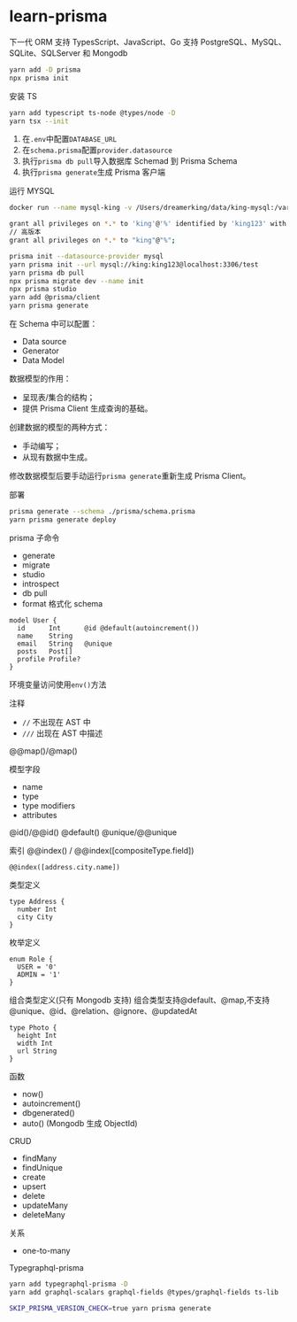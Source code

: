 # learn-prisma

下一代 ORM
支持 TypesScript、JavaScript、Go
支持 PostgreSQL、MySQL、SQLite、SQLServer 和 Mongodb

```sh
yarn add -D prisma
npx prisma init
```

安装 TS

```bash
yarn add typescript ts-node @types/node -D
yarn tsx --init
```

1. 在`.env`中配置`DATABASE_URL`
2. 在`schema.prisma`配置`provider.datasource`
3. 执行`prisma db pull`导入数据库 Schemad 到 Prisma Schema
4. 执行`prisma generate`生成 Prisma 客户端

运行 MYSQL

```bash
docker run --name mysql-king -v /Users/dreamerking/data/king-mysql:/var/lib/mysql -p 3306:3306 -e MYSQL_ROOT=king -e MYSQL_ROOT_PASSWORD=king123 -d mysql
```

```bash
grant all privileges on *.* to 'king'@'%' identified by 'king123' with grant option;
// 高版本
grant all privileges on *.* to "king"@"%";
```

```bash
prisma init --datasource-provider mysql
yarn prisma init --url mysql://king:king123@localhost:3306/test
yarn prisma db pull
npx prisma migrate dev --name init
npx prisma studio
yarn add @prisma/client
yarn prisma generate
```

在 Schema 中可以配置：

- Data source
- Generator
- Data Model

数据模型的作用：

- 呈现表/集合的结构；
- 提供 Prisma Client 生成查询的基础。

创建数据的模型的两种方式：

- 手动编写；
- 从现有数据中生成。

修改数据模型后要手动运行`prisma generate`重新生成 Prisma Client。

部署

```bash
prisma generate --schema ./prisma/schema.prisma
yarn prisma generate deploy
```

prisma 子命令

- generate
- migrate
- studio
- introspect
- db pull
- format 格式化 schema

```prisma
model User {
  id      Int      @id @default(autoincrement())
  name    String
  email   String   @unique
  posts   Post[]
  profile Profile?
}
```

环境变量访问使用`env()`方法

注释

- `//` 不出现在 AST 中
- `///` 出现在 AST 中描述

@@map()/@map()

模型字段

- name
- type
- type modifiers
- attributes

@id()/@@id()
@default()
@unique/@@unique

索引
@@index() / @@index([compositeType.field])

```prisma
@@index([address.city.name])
```

类型定义

```prisma
type Address {
  number Int
  city City
}
```

枚举定义

```prisma
enum Role {
  USER = '0'
  ADMIN = '1'
}
```

组合类型定义(只有 Mongodb 支持)
组合类型支持@default、@map,不支持@unique、@id、@relation、@ignore、@updatedAt

```prisma
type Photo {
  height Int
  width Int
  url String
}
```

函数

- now()
- autoincrement()
- dbgenerated()
- auto() (Mongodb 生成 ObjectId)

CRUD

- findMany
- findUnique
- create
- upsert
- delete
- updateMany
- deleteMany

关系

- one-to-many

Typegraphql-prisma

```bash
yarn add typegraphql-prisma -D
yarn add graphql-scalars graphql-fields @types/graphql-fields ts-lib

SKIP_PRISMA_VERSION_CHECK=true yarn prisma generate

```

